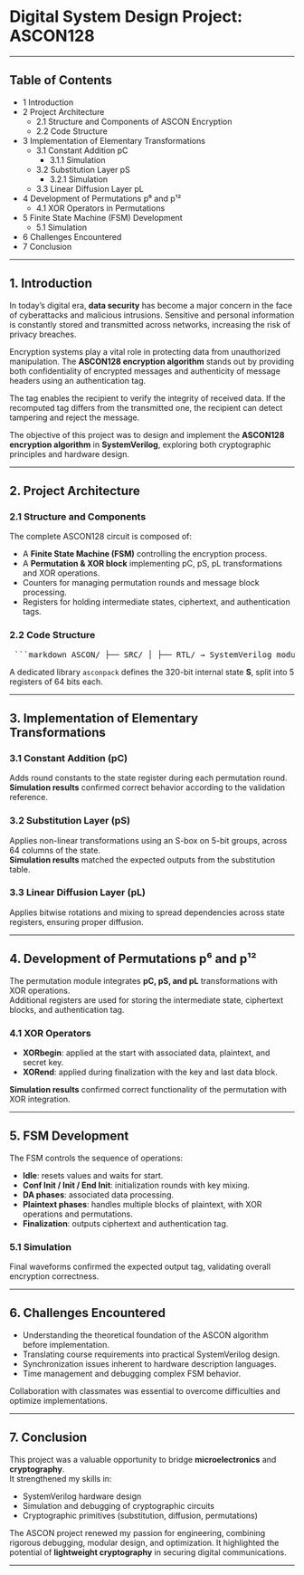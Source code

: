 # Digital System Design Project: ASCON128

---

## Table of Contents
- 1 Introduction  
- 2 Project Architecture  
  - 2.1 Structure and Components of ASCON Encryption  
  - 2.2 Code Structure  
- 3 Implementation of Elementary Transformations  
  - 3.1 Constant Addition pC  
    - 3.1.1 Simulation  
  - 3.2 Substitution Layer pS  
    - 3.2.1 Simulation  
  - 3.3 Linear Diffusion Layer pL  
- 4 Development of Permutations p⁶ and p¹²  
  - 4.1 XOR Operators in Permutations  
- 5 Finite State Machine (FSM) Development  
  - 5.1 Simulation  
- 6 Challenges Encountered  
- 7 Conclusion  

---

## 1. Introduction

In today’s digital era, **data security** has become a major concern in the face of cyberattacks and malicious intrusions. Sensitive and personal information is constantly stored and transmitted across networks, increasing the risk of privacy breaches.  

Encryption systems play a vital role in protecting data from unauthorized manipulation. The **ASCON128 encryption algorithm** stands out by providing both confidentiality of encrypted messages and authenticity of message headers using an authentication tag.  

The tag enables the recipient to verify the integrity of received data. If the recomputed tag differs from the transmitted one, the recipient can detect tampering and reject the message.  

The objective of this project was to design and implement the **ASCON128 encryption algorithm** in **SystemVerilog**, exploring both cryptographic principles and hardware design.  

---

## 2. Project Architecture

### 2.1 Structure and Components
The complete ASCON128 circuit is composed of:
- A **Finite State Machine (FSM)** controlling the encryption process.  
- A **Permutation & XOR block** implementing pC, pS, pL transformations and XOR operations.  
- Counters for managing permutation rounds and message block processing.  
- Registers for holding intermediate states, ciphertext, and authentication tags.  

### 2.2 Code Structure
<pre> ```markdown ASCON/ ├── SRC/ │ ├── RTL/ → SystemVerilog modules (permutation, S-box, diffusion, FSM, …) │ └── BENCH/ → Testbenches for verification ├── LIB/ │ ├── LIBRTL → Source library for compilation │ └── LIBBENCH → Test library for compilation └── compil_ascon.txt → ModelSim compilation script ``` </pre>

A dedicated library `asconpack` defines the 320-bit internal state **S**, split into 5 registers of 64 bits each.

---

## 3. Implementation of Elementary Transformations

### 3.1 Constant Addition (pC)
Adds round constants to the state register during each permutation round.  
**Simulation results** confirmed correct behavior according to the validation reference.  

### 3.2 Substitution Layer (pS)
Applies non-linear transformations using an S-box on 5-bit groups, across 64 columns of the state.  
**Simulation results** matched the expected outputs from the substitution table.  

### 3.3 Linear Diffusion Layer (pL)
Applies bitwise rotations and mixing to spread dependencies across state registers, ensuring proper diffusion.  

---

## 4. Development of Permutations p⁶ and p¹²

The permutation module integrates **pC, pS, and pL** transformations with XOR operations.  
Additional registers are used for storing the intermediate state, ciphertext blocks, and authentication tag.  

### 4.1 XOR Operators
- **XORbegin**: applied at the start with associated data, plaintext, and secret key.  
- **XORend**: applied during finalization with the key and last data block.  

**Simulation results** confirmed correct functionality of the permutation with XOR integration.  

---

## 5. FSM Development

The FSM controls the sequence of operations:
- **Idle**: resets values and waits for start.  
- **Conf Init / Init / End Init**: initialization rounds with key mixing.  
- **DA phases**: associated data processing.  
- **Plaintext phases**: handles multiple blocks of plaintext, with XOR operations and permutations.  
- **Finalization**: outputs ciphertext and authentication tag.  

### 5.1 Simulation
Final waveforms confirmed the expected output tag, validating overall encryption correctness.  

---

## 6. Challenges Encountered

- Understanding the theoretical foundation of the ASCON algorithm before implementation.  
- Translating course requirements into practical SystemVerilog design.  
- Synchronization issues inherent to hardware description languages.  
- Time management and debugging complex FSM behavior.  

Collaboration with classmates was essential to overcome difficulties and optimize implementations.  

---

## 7. Conclusion

This project was a valuable opportunity to bridge **microelectronics** and **cryptography**.  
It strengthened my skills in:
- SystemVerilog hardware design  
- Simulation and debugging of cryptographic circuits  
- Cryptographic primitives (substitution, diffusion, permutations)  

The ASCON project renewed my passion for engineering, combining rigorous debugging, modular design, and optimization. It highlighted the potential of **lightweight cryptography** in securing digital communications.  

---

